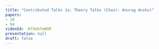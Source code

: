 ```yaml
---
title: "Contributed Talks 1a: Theory Talks (Chair: Anurag Anshu)"
papers:
- 10
- 94
videoId: -KfXebfoWGM
presentation: null
draft: false
---
```

